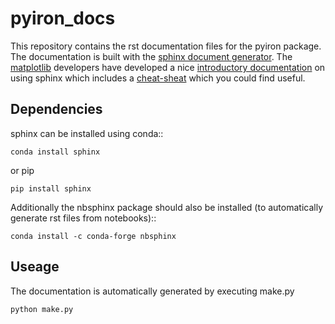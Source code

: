 # pyiron_docs

This repository contains the rst documentation files for the pyiron package. The documentation is built with the 
[sphinx document generator](http://www.sphinx-doc.org/en/stable/index.html). The [matplotlib](https://matplotlib.org/) 
developers have developed a nice [introductory documentation](https://matplotlib.org/) on using sphinx which includes a 
[cheat-sheat](https://matplotlib.org/sampledoc/cheatsheet.html) which you could find useful.

## Dependencies


sphinx can be installed using conda::


`conda install sphinx`

or pip

`pip install sphinx`

Additionally the nbsphinx package should also be installed (to automatically generate rst files from notebooks)::

`conda install -c conda-forge nbsphinx`


## Useage 

The documentation is automatically generated by executing make.py

`python make.py`




